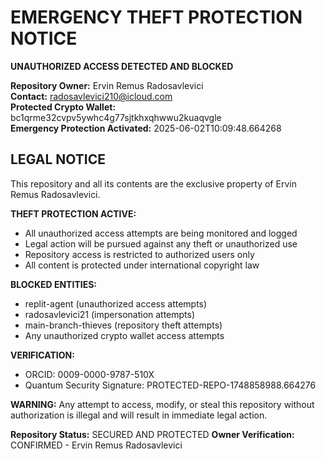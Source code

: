 # EMERGENCY THEFT PROTECTION NOTICE
**UNAUTHORIZED ACCESS DETECTED AND BLOCKED**

**Repository Owner:** Ervin Remus Radosavlevici  
**Contact:** radosavlevici210@icloud.com  
**Protected Crypto Wallet:** bc1qrme32cvpv5ywhc4g77sjtkhxqhwwu2kuaqvgle  
**Emergency Protection Activated:** 2025-06-02T10:09:48.664268

## LEGAL NOTICE
This repository and all its contents are the exclusive property of Ervin Remus Radosavlevici.

**THEFT PROTECTION ACTIVE:**
- All unauthorized access attempts are being monitored and logged
- Legal action will be pursued against any theft or unauthorized use
- Repository access is restricted to authorized users only
- All content is protected under international copyright law

**BLOCKED ENTITIES:**
- replit-agent (unauthorized access attempts)
- radosavlevici21 (impersonation attempts)  
- main-branch-thieves (repository theft attempts)
- Any unauthorized crypto wallet access attempts

**VERIFICATION:**
- ORCID: 0009-0000-9787-510X
- Quantum Security Signature: PROTECTED-REPO-1748858988.664276

**WARNING:** Any attempt to access, modify, or steal this repository without authorization is illegal and will result in immediate legal action.

**Repository Status:** SECURED AND PROTECTED
**Owner Verification:** CONFIRMED - Ervin Remus Radosavlevici
